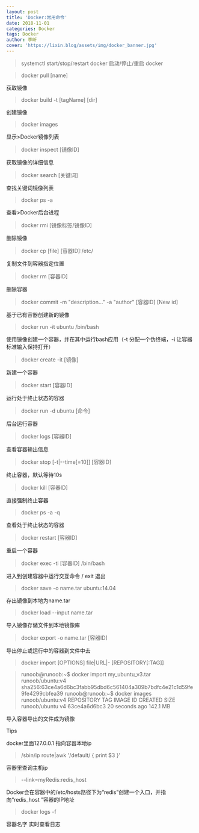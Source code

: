 ```yaml
---
layout: post
title: 'Docker:常用命令'
date: 2018-11-01
categories: Docker
tags: Docker
author: 李昕
cover: 'https://lixin.blog/assets/img/docker_banner.jpg'
---
```


>systemctl start/stop/restart docker
启动/停止/重启 docker

>docker pull [name]

获取镜像

>docker build -t [tagName] [dir]

创建镜像

>docker images 

显示>Docker镜像列表

>docker inspect [镜像ID]

获取镜像的详细信息

>docker search [关键词]

查找关键词镜像列表

>docker ps -a 

查看>Docker后台进程

>docker rmi [镜像标签/镜像ID]

删除镜像

>docker cp [file] [容器ID]:/etc/

复制文件到容器指定位置

>docker rm [容器ID]

删除容器
>docker commit -m "description..." -a "author" [容器ID] [New id]

基于已有容器创建新的镜像

>docker run -it ubuntu /bin/bash

使用镜像创建一个容器，并在其中运行bash应用（-t 分配一个伪终端，-i 让容器标准输入保持打开）

>docker create -it [镜像]

新建一个容器

>docker start [容器ID]

运行处于终止状态的容器

>docker run -d ubuntu [命令]

后台运行容器

>docker logs [容器ID]

查看容器输出信息

>docker stop [-t|--time[=10]] [容器ID]

终止容器，默认等待10s

>docker kill [容器ID]

直接强制终止容器

>docker ps -a -q

查看处于终止状态的容器

>docker restart [容器ID]

重启一个容器

>docker exec -ti [容器ID] /bin/bash

进入到创建容器中运行交互命令 / exit 退出

>docker save -o name.tar ubuntu:14.04

存出镜像到本地为name.tar

>docker load --input name.tar

导入镜像存储文件到本地镜像库

>docker export -o name.tar  [容器ID]

导出停止或运行中的容器到文件中去

>docker import  [OPTIONS] file|URL|- [REPOSITORY[:TAG]]

>runoob@runoob:~$ docker import  my_ubuntu_v3.tar runoob/ubuntu:v4  
>sha256:63ce4a6d6bc3fabb95dbd6c561404a309b7bdfc4e21c1d59fe9fe4299cbfea39
>runoob@runoob:~$ docker images runoob/ubuntu:v4
>REPOSITORY          TAG                 IMAGE ID            CREATED             SIZE
>runoob/ubuntu       v4                  63ce4a6d6bc3        20 seconds ago      142.1 MB

导入容器导出的文件成为镜像
 
Tips

docker里面127.0.0.1 指向容器本地ip

>/sbin/ip route|awk '/default/ { print $3 }' 

容器里查询主机ip

>--link=myRedis:redis_host  

Docker会在容器中的/etc/hosts路径下为“redis”创建一个入口，并指向“redis_host ”容器的IP地址
 
>docker logs -f

 容器名字 实时查看日志